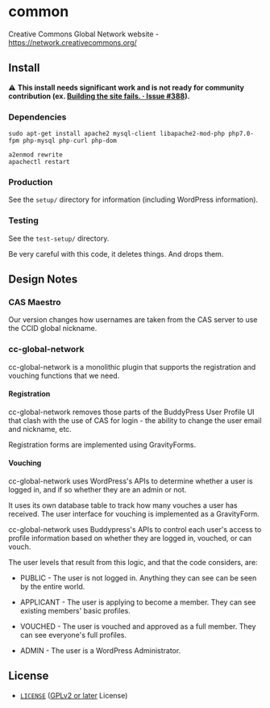 # common

Creative Commons Global Network website - https://network.creativecommons.org/


## Install

:warning: **This install needs significant work and is not ready for
community contribution (ex. [Building the site fails. · Issue 
#388][issue388]).**

[issue388]: https://github.com/creativecommons/commoners/issues/388


### Dependencies

```shell
sudo apt-get install apache2 mysql-client libapache2-mod-php php7.0-fpm php-mysql php-curl php-dom
```

```shell
a2enmod rewrite
apachectl restart
```


### Production

See the `setup/` directory for information (including WordPress information).


### Testing

See the `test-setup/` directory.

Be very careful with this code, it deletes things. And drops them.


## Design Notes


### CAS Maestro

Our version changes how usernames are taken from the CAS server to use the CCID
global nickname.


### cc-global-network

cc-global-network is a monolithic plugin that supports the registration and
vouching functions that we need.


#### Registration

cc-global-network removes those parts of the BuddyPress User Profile UI that
clash with the use of CAS for login - the ability to change the user email and
nickname, etc.

Registration forms are implemented using GravityForms.


#### Vouching

cc-global-network uses WordPress's APIs to determine whether a user is logged
in, and if so whether they are an admin or not.

It uses its own database table to track how many vouches a user has received.
The user interface for vouching is implemented as a GravityForm.

cc-global-network uses Buddypress's APIs to control each user's access to
profile information based on whether they are logged in, vouched, or can vouch.

The user levels that result from this logic, and that the code considers, are:

* PUBLIC - The user is not logged in. Anything they can see can be seen by the
entire world.

* APPLICANT - The user is applying to become a member. They can see existing
members' basic profiles.

* VOUCHED - The user is vouched and approved as a full member. They can see
everyone's full profiles.

* ADMIN - The user is a WordPress Administrator.


## License

* [`LICENSE`](LICENSE) ([GPLv2 or later][gplv2] License)

[gplv2]: https://opensource.org/licenses/GPL-2.0 "GNU General Public License version 2 | Open Source Initiative"
